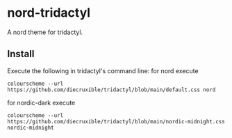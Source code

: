 # nord-tridactyl

A nord theme for tridactyl.

## Install

Execute the following in tridactyl's command line:
for nord execute
```
colourscheme --url https://github.com/diecruxible/tridactyl/blob/main/default.css nord
``` 
for nordic-dark execute
```
colourscheme --url https://github.com/diecruxible/tridactyl/blob/main/nordic-midnight.css nordic-midnight
``` 

